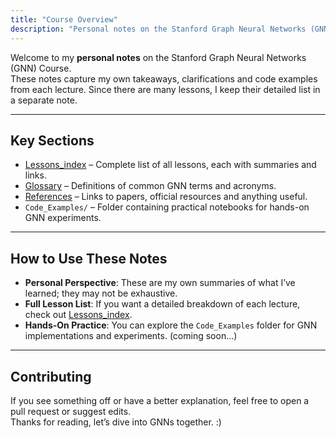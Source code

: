 ```yaml
---
title: "Course Overview"
description: "Personal notes on the Stanford Graph Neural Networks (GNN) Course."
---
```


Welcome to my **personal notes** on the Stanford Graph Neural Networks (GNN) Course.  
These notes capture my own takeaways, clarifications and code examples from each lecture. Since there are many lessons, I keep their detailed list in a separate note. 

***
## Key Sections

- [Lessons_index](Lessons_index.html) – Complete list of all lessons, each with summaries and links.
- [Glossary](Glossary.html)  – Definitions of common GNN terms and acronyms.
- [References](References.html) – Links to papers, official resources and anything useful.
- `Code_Examples/` – Folder containing practical notebooks for hands-on GNN experiments.

***
## How to Use These Notes

- **Personal Perspective**: These are my own summaries of what I’ve learned; they may not be exhaustive.  
- **Full Lesson List**: If you want a detailed breakdown of each lecture, check out [Lessons_index](Lessons_index.html). 
- **Hands-On Practice**: You can explore the `Code_Examples` folder for GNN implementations and experiments. (coming soon...)

***

## Contributing

If you see something off or have a better explanation, feel free to open a pull request or suggest edits. <br>
Thanks for reading, let’s dive into GNNs together.  :)
